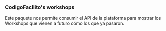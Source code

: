 ### CodigoFacilito's workshops

Este paquete nos permite consumir el API de la plataforma para mostrar los Workshops que vienen a futuro cómo los que ya pasaron.
